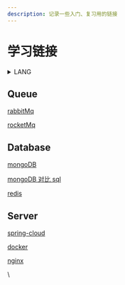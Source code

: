```yaml
---
description: 记录一些入门、复习用的链接
---
```


# 学习链接

<details>

<summary>LANG</summary>

[quick ref](https://quickref.cn/)

[rust](https://kaisery.github.io/trpl-zh-cn/)

[c lang](https://wangchujiang.com/c-tutorial/)

[TypeScript](https://typescript.bootcss.com/)

</details>

## Queue

[rabbitMq](https://www.rabbitmq.com/getstarted.html)

[rocketMq](https://rocketmq.apache.org/zh/docs/quickStart)

## Database

[mongoDB](https://docs.mongoing.com/)

[mongoDB 对比 sql](https://www.mongodb.com/docs/v4.2/reference/sql-comparison/)

[redis](https://docs.kilvn.com/redis-doc/)

## Server

[spring-cloud](https://www.springcloud.cc)

[docker](https://vuepress.mirror.docker-practice.com/)

[nginx](https://dunwu.github.io/nginx-tutorial/#/nginx-quickstart)









\
